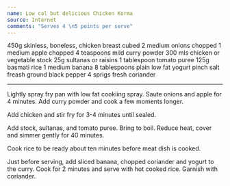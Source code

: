 ```yaml
---
name: Low cal but delicious Chicken Korma
source: Internet
comments: "Serves 4 \n5 points per serve"
---
```


450g skinless, boneless, chicken breast cubed
2 medium onions chopped
1 medium apple chopped
4 teaspoons mild curry powder
300 mls chicken or vegetable stock
25g sultanas or raisins
1 tablespoon tomato puree
125g basmati rice
1 medium banana
8 tablespoons plain low fat yogurt
pinch salt
freash ground black pepper
4 sprigs fresh coriander

---

Lightly spray fry pan with low fat cookiing spray. Saute onions and apple for 4 minutes.  Add curry powder and cook a few moments longer.

Add chicken and stir fry for 3-4 minutes until sealed.

Add stock, sultanas, and tomato puree.  Bring to boil.  Reduce heat, cover and simmer gently for 40 minutes.

Cook rice to be ready about ten minutes before meat dish is cooked.

Just before serving, add sliced banana, chopped coriander and yogurt to the curry.  Cook for 2 minutes and serve with hot cooked rice.  Garnish with coriander.

